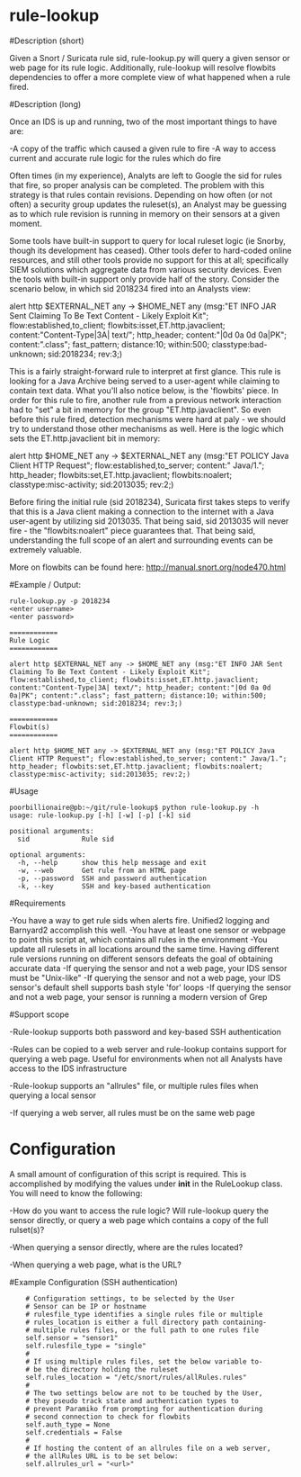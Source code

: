 # rule-lookup

#Description (short)

Given a Snort / Suricata rule sid, rule-lookup.py will query a given sensor or web page for its rule logic. Additionally, rule-lookup will resolve flowbits dependencies to offer a more complete view of what happened when a rule fired.

#Description (long)

Once an IDS is up and running, two of the most important things to have are:

-A copy of the traffic which caused a given rule to fire
-A way to access current and accurate rule logic for the rules which do fire

Often times (in my experience), Analyts are left to Google the sid for rules that fire, so proper analysis can be completed. The problem with this strategy is that rules contain revisions. Depending on how often (or not often) a security group updates the ruleset(s), an Analyst may be guessing as to which rule revision is running in memory on their sensors at a given moment.

Some tools have built-in support to query for local ruleset logic (ie Snorby, though its development has ceased). Other tools defer to hard-coded online resources, and still other tools provide no support for this at all; specifically SIEM solutions which aggregate data from various security devices. Even the tools with built-in support only provide half of the story. Consider the scenario below, in which sid 2018234 fired into an Analysts view:

alert http $EXTERNAL_NET any -> $HOME_NET any (msg:"ET INFO JAR Sent Claiming To Be Text Content - Likely Exploit Kit"; flow:established,to_client; flowbits:isset,ET.http.javaclient; content:"Content-Type|3A| text/"; http_header; content:"|0d 0a 0d 0a|PK"; content:".class"; fast_pattern; distance:10; within:500; classtype:bad-unknown; sid:2018234; rev:3;)

This is a fairly straight-forward rule to interpret at first glance. This rule is looking for a Java Archive being served to a user-agent while claiming to contain text data. What you'll also notice below, is the 'flowbits' piece. In order for this rule to fire, another rule from a previous network interaction had to "set" a bit in memory for the group "ET.http.javaclient". So even before this rule fired, detection mechanisms were hard at paly - we should try to understand those other mechanisms as well. Here is the logic which sets the ET.http.javaclient bit in memory:

alert http $HOME_NET any -> $EXTERNAL_NET any (msg:"ET POLICY Java Client HTTP Request"; flow:established,to_server; content:" Java/1."; http_header; flowbits:set,ET.http.javaclient; flowbits:noalert; classtype:misc-activity; sid:2013035; rev:2;)

Before firing the initial rule (sid 2018234), Suricata first takes steps to verify that this is a Java client making a connection to the internet with a Java user-agent by utilizing sid 2013035. That being said, sid 2013035 will never fire - the "flowbits:noalert" piece guarantees that. That being said, understanding the full scope of an alert and surrounding events can be extremely valuable. 

More on flowbits can be found here: http://manual.snort.org/node470.html

#Example / Output:

```
rule-lookup.py -p 2018234
<enter username>
<enter password>

============
Rule Logic
============

alert http $EXTERNAL_NET any -> $HOME_NET any (msg:"ET INFO JAR Sent Claiming To Be Text Content - Likely Exploit Kit"; flow:established,to_client; flowbits:isset,ET.http.javaclient; content:"Content-Type|3A| text/"; http_header; content:"|0d 0a 0d 0a|PK"; content:".class"; fast_pattern; distance:10; within:500; classtype:bad-unknown; sid:2018234; rev:3;)

============
Flowbit(s)
============

alert http $HOME_NET any -> $EXTERNAL_NET any (msg:"ET POLICY Java Client HTTP Request"; flow:established,to_server; content:" Java/1."; http_header; flowbits:set,ET.http.javaclient; flowbits:noalert; classtype:misc-activity; sid:2013035; rev:2;)
```

#Usage

```
poorbillionaire@pb:~/git/rule-lookup$ python rule-lookup.py -h
usage: rule-lookup.py [-h] [-w] [-p] [-k] sid

positional arguments:
  sid             Rule sid

optional arguments:
  -h, --help      show this help message and exit
  -w, --web       Get rule from an HTML page
  -p, --password  SSH and password authentication
  -k, --key       SSH and key-based authentication
```

#Requirements

-You have a way to get rule sids when alerts fire. Unified2 logging and Barnyard2 accomplish this well.
-You have at least one sensor or webpage to point this script at, which contains all rules in the environment
-You update all rulesets in all locations around the same time. Having different rule versions running on different sensors defeats the goal of obtaining accurate data
-If querying the sensor and not a web page, your IDS sensor must be "Unix-like"
-If querying the sensor and not a web page, your IDS sensor's default shell supports bash style 'for' loops
-If querying the sensor and not a web page, your sensor is running a modern version of Grep

#Support scope

-Rule-lookup supports both password and key-based SSH authentication

-Rules can be copied to a web server and rule-lookup contains support for querying a web page. Useful for environments when not all Analysts have access to the IDS infrastructure

-Rule-lookup supports an "allrules" file, or multiple rules files when querying a local sensor

-If querying a web server, all rules must be on the same web page

# Configuration

A small amount of configuration of this script is required. This is accomplished by modifying the values under __init__ in the RuleLookup class. You will need to know the following:

-How do you want to access the rule logic? Will rule-lookup query the sensor directly, or query a web page which contains a copy of the full rulset(s)?

-When querying a sensor directly, where are the rules located?

-When querying a web page, what is the URL?

#Example Configuration (SSH authentication)

        # Configuration settings, to be selected by the User
        # Sensor can be IP or hostname
        # rulesfile_type identifies a single rules file or multiple
        # rules_location is either a full directory path containing-
        # multiple rules files, or the full path to one rules file
        self.sensor = "sensor1"
        self.rulesfile_type = "single"
        #
        # If using multiple rules files, set the below variable to-
        # be the directory holding the ruleset
        self.rules_location = "/etc/snort/rules/allRules.rules"
        #
        # The two settings below are not to be touched by the User,
        # they pseudo track state and authentication types to
        # prevent Paramiko from prompting for authentication during 
        # second connection to check for flowbits 
        self.auth_type = None
        self.credentials = False
        #
        # If hosting the content of an allrules file on a web server,
        # the allRules URL is to be set below:
        self.allrules_url = "<url>"
        
        
